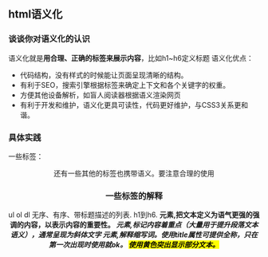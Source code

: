 ## html语义化

### 谈谈你对语义化的认识
语义化就是**用合理、正确的标签来展示内容**，比如h1~h6定义标题
语义化优点：
- 代码结构，没有样式的时候能让页面呈现清晰的结构。
- 有利于SEO，搜索引擎根据标签来确定上下文和各个关键字的权重。
- 方便其他设备解析，如盲人阅读器根据语义渲染网页
- 有利于开发和维护，语义化更具可读性，代码更好维护，与CSS3关系更和谐。

### 具体实践
一些标签： <header> <nav> <main> <article> <aside> <footer> <section>
还有一些其他的标签也携带语义。要注意合理的使用

### 一些标签的解释
ul ol dl 无序、有序、带标题描述的列表.
h1到h6.
<strong>元素,把文本定义为语气更强的强调的内容，以表示内容的重要性。
<em>元素,标记内容着重点（大量用于提升段落文本语义），通常呈现为斜体文字
<abbr>元素,解释缩写词。使用title属性可提供全称，只在第一次出现时使用就ok。
<mark> 使用黄色突出显示部分文本。
